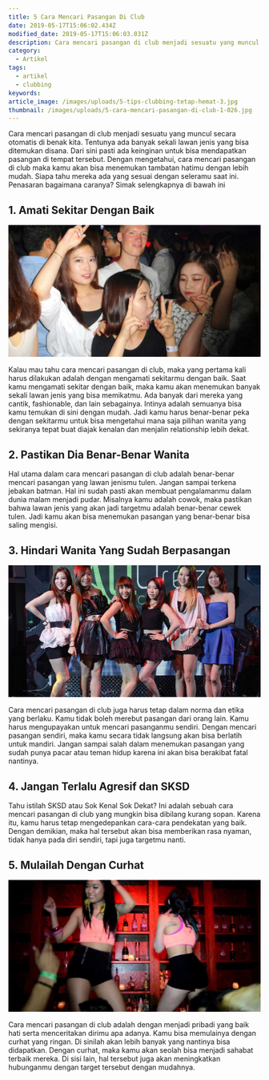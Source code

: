```yaml
---
title: 5 Cara Mencari Pasangan Di Club
date: 2019-05-17T15:06:02.434Z
modified_date: 2019-05-17T15:06:03.031Z
description: Cara mencari pasangan di club menjadi sesuatu yang muncul secara otomatis di benak kita. Tentunya ada banyak sekali lawan jenis yang bisa ditemukan di sana. 
category:
  - Artikel
tags:
  - artikel
  - clubbing
keywords:
article_image: /images/uploads/5-tips-clubbing-tetap-hemat-3.jpg
thumbnail: /images/uploads/5-cara-mencari-pasangan-di-club-1-026.jpg
---
```

Cara mencari pasangan di club menjadi sesuatu yang muncul secara otomatis di benak kita. Tentunya ada banyak sekali lawan jenis yang bisa ditemukan disana. Dari sini pasti ada keinginan untuk bisa mendapatkan pasangan di tempat tersebut. Dengan mengetahui, cara mencari pasangan di club maka kamu akan bisa menemukan tambatan hatimu dengan lebih mudah. Siapa tahu mereka ada yang sesuai dengan seleramu saat ini. Penasaran bagaimana caranya? Simak selengkapnya di bawah ini



## 1. Amati Sekitar Dengan Baik

![5 Cara Mencari Pasangan Di Club](/images/uploads/5-tips-clubbing-tetap-hemat-3.jpg)

Kalau mau tahu cara mencari pasangan di club, maka yang pertama kali harus dilakukan adalah dengan mengamati sekitarmu dengan baik. Saat kamu mengamati sekitar dengan baik, maka kamu akan menemukan banyak sekali lawan jenis yang bisa memikatmu. Ada banyak dari mereka yang cantik, fashionable, dan lain sebagainya. Intinya adalah semuanya bisa kamu temukan di sini dengan mudah. Jadi kamu harus benar-benar peka dengan sekitarmu untuk bisa mengetahui mana saja pilihan wanita yang sekiranya tepat buat diajak kenalan dan menjalin relationship lebih dekat.



## 2. Pastikan Dia Benar-Benar Wanita

Hal utama dalam cara mencari pasangan di club adalah benar-benar mencari pasangan yang lawan jenismu tulen. Jangan sampai terkena jebakan batman. Hal ini sudah pasti akan membuat pengalamanmu dalam dunia malam menjadi pudar. Misalnya kamu adalah cowok, maka pastikan bahwa lawan jenis yang akan jadi targetmu adalah benar-benar cewek tulen. Jadi kamu akan bisa menemukan pasangan yang benar-benar bisa saling mengisi.



## 3. Hindari Wanita Yang Sudah Berpasangan

![5 Cara Mencari Pasangan Di Club](/images/uploads/5-cara-mencari-pasangan-di-club-2.jpg)

Cara mencari pasangan di club juga harus tetap dalam norma dan etika yang berlaku. Kamu tidak boleh merebut pasangan dari orang lain. Kamu harus mengupayakan untuk mencari pasanganmu sendiri. Dengan mencari pasangan sendiri, maka kamu secara tidak langsung akan bisa berlatih untuk mandiri. Jangan sampai salah dalam menemukan pasangan yang sudah punya pacar atau teman hidup karena ini akan bisa berakibat fatal nantinya.



## 4. Jangan Terlalu Agresif dan SKSD

Tahu istilah SKSD atau Sok Kenal Sok Dekat? Ini adalah sebuah cara mencari pasangan di club yang mungkin bisa dibilang kurang sopan. Karena itu, kamu harus tetap mengedepankan cara-cara pendekatan yang baik. Dengan demikian, maka hal tersebut akan bisa memberikan rasa nyaman, tidak hanya pada diri sendiri, tapi juga targetmu nanti.



## 5. Mulailah Dengan Curhat

![5 Cara Mencari Pasangan Di Club](/images/uploads/5-cara-mencari-pasangan-di-club-1.jpg)

Cara mencari pasangan di club adalah dengan menjadi pribadi yang baik hati serta menceritakan dirimu apa adanya. Kamu bisa memulainya dengan curhat yang ringan. Di sinilah akan lebih banyak yang nantinya bisa didapatkan. Dengan curhat, maka kamu akan seolah bisa menjadi sahabat terbaik mereka. Di sisi lain, hal tersebut juga akan meningkatkan hubunganmu dengan target tersebut dengan mudahnya.

